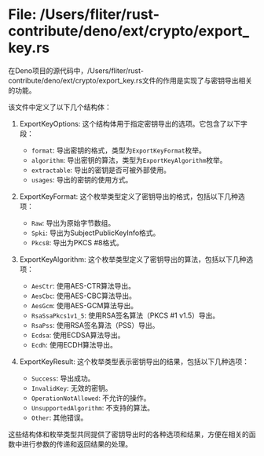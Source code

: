 # File: /Users/fliter/rust-contribute/deno/ext/crypto/export_key.rs

在Deno项目的源代码中，/Users/fliter/rust-contribute/deno/ext/crypto/export_key.rs文件的作用是实现了与密钥导出相关的功能。

该文件中定义了以下几个结构体：

1. ExportKeyOptions: 这个结构体用于指定密钥导出的选项。它包含了以下字段：
   - `format`: 导出密钥的格式，类型为`ExportKeyFormat`枚举。
   - `algorithm`: 导出密钥的算法，类型为`ExportKeyAlgorithm`枚举。
   - `extractable`: 导出的密钥是否可被外部使用。
   - `usages`: 导出的密钥的使用方式。

2. ExportKeyFormat: 这个枚举类型定义了密钥导出的格式，包括以下几种选项：
   - `Raw`: 导出为原始字节数组。
   - `Spki`: 导出为SubjectPublicKeyInfo格式。
   - `Pkcs8`: 导出为PKCS #8格式。

3. ExportKeyAlgorithm: 这个枚举类型定义了密钥导出的算法，包括以下几种选项：
   - `AesCtr`: 使用AES-CTR算法导出。
   - `AesCbc`: 使用AES-CBC算法导出。
   - `AesGcm`: 使用AES-GCM算法导出。
   - `RsaSsaPkcs1v1_5`: 使用RSA签名算法（PKCS #1 v1.5）导出。
   - `RsaPss`: 使用RSA签名算法（PSS）导出。
   - `Ecdsa`: 使用ECDSA算法导出。
   - `Ecdh`: 使用ECDH算法导出。

4. ExportKeyResult: 这个枚举类型表示密钥导出的结果，包括以下几种选项：
   - `Success`: 导出成功。
   - `InvalidKey`: 无效的密钥。
   - `OperationNotAllowed`: 不允许的操作。
   - `UnsupportedAlgorithm`: 不支持的算法。
   - `Other`: 其他错误。

这些结构体和枚举类型共同提供了密钥导出时的各种选项和结果，方便在相关的函数中进行参数的传递和返回结果的处理。

